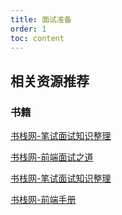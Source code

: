 ```yaml
---
title: 面试准备
order: 1
toc: content
---
```


## 相关资源推荐

### 书籍

[书栈网-笔试面试知识整理](https://www.bookstack.cn/books/interview_1)

[书栈网-前端面试之道](https://www.bookstack.cn/books/CS-Interview-Knowledge-Map)

[书栈网-笔试面试知识整理](https://www.bookstack.cn/books/HIT-Alibaba-interview)

[书栈网-前端手册](https://www.bookstack.cn/books/front-end-manual)
